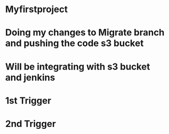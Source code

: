 # Myfirstproject
# Doing my changes to Migrate branch and pushing the code s3 bucket
# Will be integrating with s3 bucket and jenkins
# 1st Trigger
# 2nd Trigger
